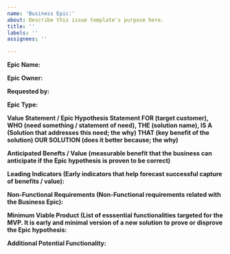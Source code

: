```yaml
---
name: 'Business Epic:'
about: Describe this issue template's purpose here.
title: ''
labels: ''
assignees: ''

---
```


**Epic Name:**

**Epic Owner:**

**Requested by:**

**Epic Type:**

**Value Statement / Epic Hypothesis Statement 
FOR (target customer),
WHO (need something / statement of need), 
THE (solution name),
IS A (Solution that addresses this need; the why)
THAT (key benefit of the solution)
OUR SOLUTION (does it better because; the why)**

**Anticipated Benefts / Value (measurable benefit that the business can anticipate if the Epic hypothesis is proven to be correct)**

**Leading Indicators (Early indicators that help forecast successful capture of benefits / value):**

**Non-Functional Requirements (Non-Functional requirements related with the Business Epic):**

**Minimum Viable Product (List of esssential functionalities targeted for the MVP.  It is early and minimal version of a new solution to prove or disprove the Epic hypothesis:**

**Additional Potential Functionality:**
